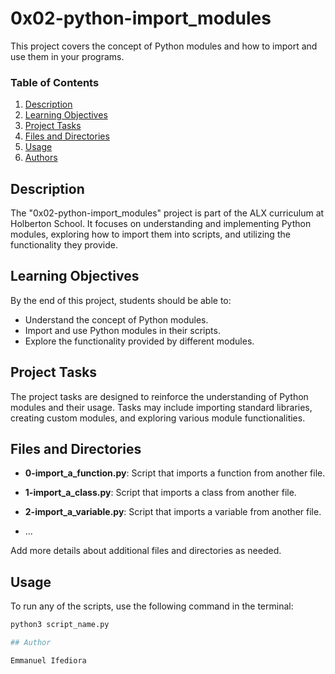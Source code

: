 # 0x02-python-import_modules

This project covers the concept of Python modules and how to import and use them in your programs.

### Table of Contents

1. [Description](#description)
2. [Learning Objectives](#learning-objectives)
3. [Project Tasks](#project-tasks)
4. [Files and Directories](#files-and-directories)
5. [Usage](#usage)
6. [Authors](#authors)

## Description

The "0x02-python-import_modules" project is part of the ALX curriculum at Holberton School. It focuses on understanding and implementing Python modules, exploring how to import them into scripts, and utilizing the functionality they provide.

## Learning Objectives

By the end of this project, students should be able to:

- Understand the concept of Python modules.
- Import and use Python modules in their scripts.
- Explore the functionality provided by different modules.

## Project Tasks

The project tasks are designed to reinforce the understanding of Python modules and their usage. Tasks may include importing standard libraries, creating custom modules, and exploring various module functionalities.

## Files and Directories

- **0-import_a_function.py**: Script that imports a function from another file.

- **1-import_a_class.py**: Script that imports a class from another file.

- **2-import_a_variable.py**: Script that imports a variable from another file.

- ...

Add more details about additional files and directories as needed.

## Usage

To run any of the scripts, use the following command in the terminal:

```bash
python3 script_name.py

## Author

Emmanuel Ifediora
